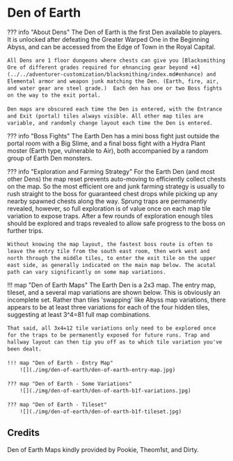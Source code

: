 # Den of Earth

??? info "About Dens"
    The Den of Earth is the first Den available to players.  It is unlocked after defeating the Greater Warped One in the Beginning Abyss, and can be accessed from the Edge of Town in the Royal Capital.  

    All Dens are 1 floor dungeons where chests can give you [Blacksmithing Ore of different grades required for ehnancing gear beyond +4](../../adventurer-customization/blacksmithing/index.md#enhance) and Elemental armor and weapon junk matching the Den. (Earth, fire, air, and water gear are steel grade.)  Each den has one or two Boss fights on the way to the exit portal.    

    Den maps are obscured each time the Den is entered, with the Entrance and Exit (portal) tiles always visible. All other map tiles are variable, and randomly change layout each time the Den is entered.   

??? info "Boss Fights"
    The Earth Den has a mini boss fight just outside the portal room with a Big Slime, and a final boss fight with a Hydra Plant moster (Earth type, vulnerable to Air), both accompanied by a random group of Earth Den monsters.

??? info "Exploration and Farming Strategy"
    For the Earth Den (and most other Dens) the map reset prevents auto-moving to efficiently collect chests on the map. So the most efficient ore and junk farming strategy is usually to rush straight to the boss for guaranteed chest drops while picking up any nearby spawned chests along the way.  Sprung traps are permanently revealed, however, so full exploration is of value once on each map tile variation to expose traps.  After a few rounds of exploration enough tiles should be explored and traps revealed to allow safe progress to the boss on further trips.

    Without knowing the map layout, the fastest boss route is often to leave the entry tile from the south east room, then work west and north through the middle tiles, to enter the exit tile on the upper east side, as generally indicated on the main map below. The acutal path can vary significantly on some map variations.

!!! map "Den of Earth Maps"
    The Earth Den is a 2x3 map.  The entry map, tileset, and a several map variations are shown below. This is obviously an incomplete set.  Rather than tiles 'swapping' like Abyss map variations, there appears to be at least three variations for each of the four hidden tiles, suggesting at least 3^4=81 full map combinations.  

    That said, all 3x4=12 tile variations only need to be explored once for the traps to be permanently exposed for future runs. Trap and hallway layout can then tip you off as to which tile variation you've been dealt.

    !!! map "Den of Earth - Entry Map"
        ![](./img/den-of-earth/den-of-earth-entry-map.jpg)

    ??? map "Den of Earth - Some Variations"
        ![](./img/den-of-earth/den-of-earth-b1f-variations.jpg)

    ??? map "Den of Earth - Tileset"
        ![](./img/den-of-earth/den-of-earth-b1f-tileset.jpg)

## Credits

Den of Earth Maps kindly provided by Pookie, Theom1st, and Dirty.
